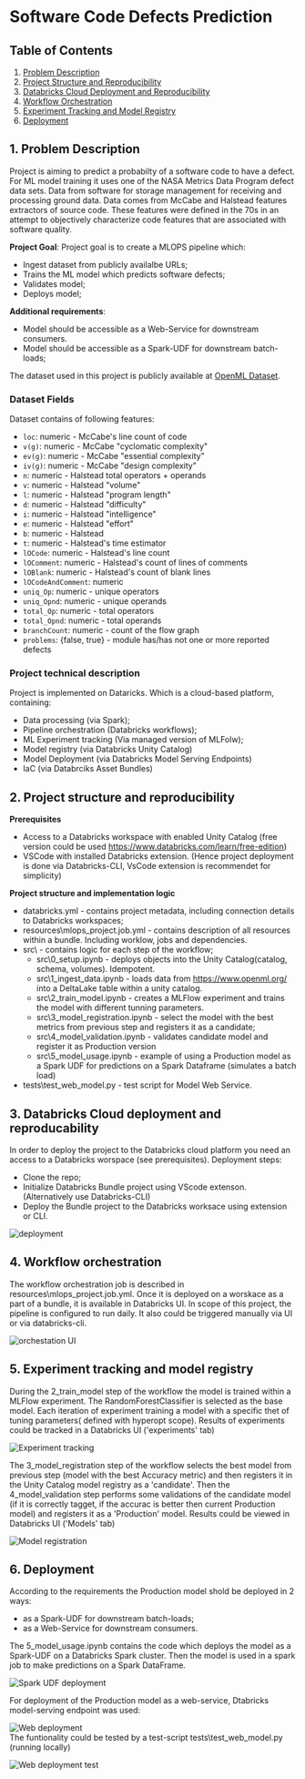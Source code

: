 # Software Code Defects Prediction

## Table of Contents
1. [Problem Description](#1-problem-description)
2. [Project Structure and Reproducibility](#2-project-structure-and-reproducibility)
3. [Databricks Cloud Deployment and Reproducibility](#3-databricks-cloud-deployment-and-reproducibility)
4. [Workflow Orchestration](#4-workflow-orchestration)
5. [Experiment Tracking and Model Registry](#5-experiment-tracking-and-model-registry)
6. [Deployment](#6-deployment)

## 1. Problem Description
Project is aiming to predict a probabilty of a software code to have a defect. For ML model training it uses one of the NASA Metrics Data Program defect data sets. Data from software for storage management for receiving and processing ground data. Data comes from McCabe and Halstead features extractors of source code. These features were defined in the 70s in an attempt to objectively characterize code features that are associated with software quality.

**Project Goal**: 
Project goal is to create a MLOPS pipeline which:
 - Ingest dataset from publicly availalbe URLs;
 - Trains the ML model which predicts software defects;
 - Validates model;
 - Deploys model; 
 
**Additional requirements**: 
 - Model should be accessible as a Web-Service for downstream consumers.
 - Model should be accessible as a Spark-UDF for downstream batch-loads;


The dataset used in this project is publicly available at [OpenML Dataset](https://www.openml.org/search?type=data&sort=runs&status=active&id=1067).

### Dataset Fields

Dataset contains of following features:

- `loc`: numeric - McCabe's line count of code
- `v(g)`: numeric - McCabe "cyclomatic complexity"
- `ev(g)`: numeric - McCabe "essential complexity"
- `iv(g)`: numeric - McCabe "design complexity"
- `n`: numeric - Halstead total operators + operands
- `v`: numeric - Halstead "volume"
- `l`: numeric - Halstead "program length"
- `d`: numeric - Halstead "difficulty"
- `i`: numeric - Halstead "intelligence"
- `e`: numeric - Halstead "effort"
- `b`: numeric - Halstead
- `t`: numeric - Halstead's time estimator
- `lOCode`: numeric - Halstead's line count
- `lOComment`: numeric - Halstead's count of lines of comments
- `lOBlank`: numeric - Halstead's count of blank lines
- `lOCodeAndComment`: numeric
- `uniq_Op`: numeric - unique operators
- `uniq_Opnd`: numeric - unique operands
- `total_Op`: numeric - total operators
- `total_Opnd`: numeric - total operands
- `branchCount`: numeric - count of the flow graph
- `problems`: {false, true} - module has/has not one or more reported defects

### Project technical description

 Project is implemented on Dataricks. Which is a cloud-based platform, containing:
  - Data processing (via Spark);
  - Pipeline orchestration (Databricks workflows);
  - ML Experiment tracking (Via managed version of MLFolw);
  - Model registry (via Databricks Unity Catalog)
  - Model Deployment (via Databricks Model Serving Endpoints)
  - IaC (via Databrciks Asset Bundles)

## 2. Project structure and reproducibility

**Prerequisites**
 - Access to a Databricks workspace with enabled Unity Catalog (free version could be used https://www.databricks.com/learn/free-edition)
 - VSCode with installed Databricks extension. (Hence project deployment is done via Databricks-CLI, VsCode extension is recommendet for simplicity)

**Project structure and implementation logic**
 - databricks.yml - contains project metadata, including connection details to Databricks workspaces;
 - resources\mlops_project.job.yml - contains description of all resources within a bundle. Including worklow, jobs and dependencies. 
 - src\ - contains logic for each step of the workflow;
   - src\0_setup.ipynb - deploys objects into the Unity Catalog(catalog, schema, volumes). Idempotent.
   - src\1_ingest_data.ipynb - loads data from https://www.openml.org/ into a DeltaLake table within a unity catalog. 
   - src\2_train_model.ipynb - creates a MLFlow experiment and trains the model with different tunning parameters. 
   - src\3_model_registration.ipynb - select the model with the best metrics from previous step and registers it as a candidate;
   - src\4_model_validation.ipynb - validates candidate model and register it as Production version
   - src\5_model_usage.ipynb - example of using a Production model as a Spark UDF for predictions on a Spark Dataframe (simulates a batch load)
- tests\test_web_model.py - test script for Model Web Service.

## 3. Databricks Cloud deployment and reproducability

In order to deploy the project to the Databricks cloud platform you need an access to a Databricks worspace (see prerequisites). 
Deployment steps:
 - Clone the repo;
 - Initialize Databricks Bundle project using VScode extenson. (Alternatively use Databricks-CLI)
 - Deploy the Bundle project to the Databricks worksace using extension or CLI.
   
![deployment](images/deployment_extension.png)

## 4. Workflow orchestration
   The workflow orchestration job is described in resources\mlops_project.job.yml. Once it is deployed on a worskace as a part of a bundle, it is available in Databricks UI. In scope of this project, the pipeline is configured to run daily. It also could be triggered  manually via UI or via databricks-cli.
   
![orchestation UI](images/orchestration.png)

## 5. Experiment tracking and model registry
  During the 2_train_model step of the workflow the model is trained within a MLFlow experiment. The RandomForestClassifier is selected as the base model. 
  Each iteration of experiment training a model with a specific thet of tuning parameters( defined with hyperopt scope).
  Results of experiments could be tracked in a Databricks UI ('experiments' tab)
  
![Experiment tracking](images/experiment_tracking.png)

  The 3_model_registration step of the workflow selects the best model from previous step (model with the best Accuracy metric) and then registers it in the Unity Catalog model registry as a 'candidate'. 
  Then  the 4_model_validation step performs some validations of the candidate model (if it is correctly tagget, if the accurac is better then current Production model) and registers it as a 'Production' model. Results could be viewed in Databricks UI ('Models' tab)

![Model registration](images/model_registration.png)

## 6. Deployment

  According to the requirements the Production model shold be deployed in 2 ways: 
   - as a Spark-UDF for downstream batch-loads;
   - as a Web-Service for downstream consumers.

   The 5_model_usage.ipynb contains the code which deploys the model as a Spark-UDF on a Databricks Spark cluster. Then the model is used in a spark job to make predictions on a Spark DataFrame. 

![Spark UDF deployment](images/spark_udf_deployment.png)
   
   For deployment of the Production model as a web-service, Dtabricks model-serving endpoint was used:  

![Web deployment](images/web_deployment.png)  
   The funtionality could be tested by a test-script tests\test_web_model.py (running locally)  

![Web deployment test](images/web_deployment_test.png)   

   
  
